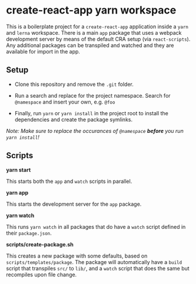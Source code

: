 # create-react-app yarn workspace

This is a boilerplate project for a `create-react-app` application inside a `yarn` and `lerna` workspace.
There is a main `app` package that uses a webpack development server by means of the default CRA setup (via `react-scripts`).
Any additional packages can be transpiled and watched and they are available for import in the app.

## Setup

-   Clone this repository and remove the `.git` folder.

-   Run a search and replace for the project namespace. Search for `@namespace` and insert your own, e.g. `@foo`

-   Finally, run `yarn` or `yarn install` in the project root to install the dependencies and create the package symlinks.

_Note: Make sure to replace the occurances of `@namespace` **before** you run `yarn install`!_

## Scripts

**yarn start**

This starts both the `app` and `watch` scripts in parallel.

**yarn app**

This starts the development server for the `app` package.

**yarn watch**

This runs `yarn watch` in all packages that do have a `watch` script defined in their `package.json`.

**scripts/create-package.sh**

This creates a new package with some defaults, based on `scripts/templates/package`.
The package will automatically have a `build` script that transpiles `src/` to `lib/`, and a `watch` script that does the same but recompiles upon file change.
